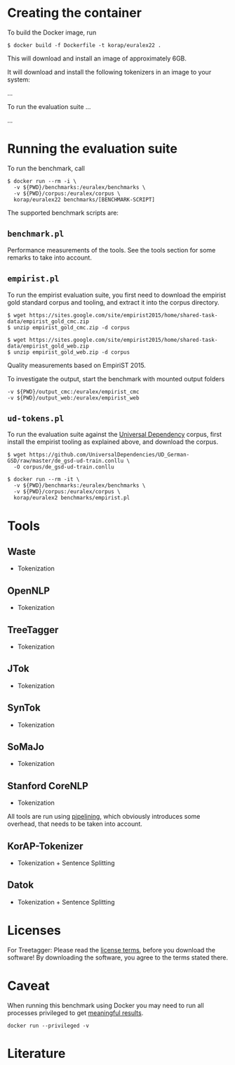 # Creating the container

To build the Docker image, run

```shell
$ docker build -f Dockerfile -t korap/euralex22 .
```
This will download and install an image of approximately 6GB.

It will download and install the following
tokenizers in an image to your system:

...

To run the evaluation suite ...

...


# Running the evaluation suite

To run the benchmark, call

```shell
$ docker run --rm -i \
  -v ${PWD}/benchmarks:/euralex/benchmarks \
  -v ${PWD}/corpus:/euralex/corpus \
  korap/euralex22 benchmarks/[BENCHMARK-SCRIPT]
```

The supported benchmark scripts are:

## `benchmark.pl`

Performance measurements of the tools. See the tools section for some
remarks to take into account.


## `empirist.pl`

To run the empirist evaluation suite, you first need to download
the empirist gold standard corpus and tooling, and extract it into
the corpus directory.

```shell
$ wget https://sites.google.com/site/empirist2015/home/shared-task-data/empirist_gold_cmc.zip
$ unzip empirist_gold_cmc.zip -d corpus

$ wget https://sites.google.com/site/empirist2015/home/shared-task-data/empirist_gold_web.zip
$ unzip empirist_gold_web.zip -d corpus
```

Quality measurements based on EmpiriST 2015.

To investigate the output, start the benchmark with mounted
output folders

```
-v ${PWD}/output_cmc:/euralex/empirist_cmc
-v ${PWD}/output_web:/euralex/empirist_web
```

## `ud-tokens.pl`

To run the evaluation suite against the 
[Universal Dependency](https://github.com/UniversalDependencies/UD_German-GSD)
corpus, first install the empirist tooling as explained above,
and download the corpus.

```shell
$ wget https://github.com/UniversalDependencies/UD_German-GSD/raw/master/de_gsd-ud-train.conllu \
  -O corpus/de_gsd-ud-train.conllu
```


```shell
$ docker run --rm -it \
  -v ${PWD}/benchmarks:/euralex/benchmarks \
  -v ${PWD}/corpus:/euralex/corpus \
  korap/euralex2 benchmarks/empirist.pl
```


# Tools

## Waste
- Tokenization

## OpenNLP
- Tokenization

## TreeTagger
- Tokenization

## JTok
- Tokenization

## SynTok
- Tokenization

## SoMaJo
- Tokenization

## Stanford CoreNLP
- Tokenization

All tools are run using [pipelining](https://stanfordnlp.github.io/CoreNLP/pipeline.html),
which obviously introduces some overhead, that needs to be taken into account.

## KorAP-Tokenizer
- Tokenization + Sentence Splitting

## Datok
- Tokenization + Sentence Splitting


# Licenses

For Treetagger:
Please read the [license terms](https://cis.uni-muenchen.de/~schmid/tools/TreeTagger/Tagger-Licence),
before you download the software!
By downloading the software, you agree to the terms stated there. 


# Caveat

When running this benchmark using Docker you may need
to run all processes privileged to get
[meaningful results](https://pythonspeed.com/articles/docker-performance-overhead/).

```shell
docker run --privileged -v
```

# Literature
